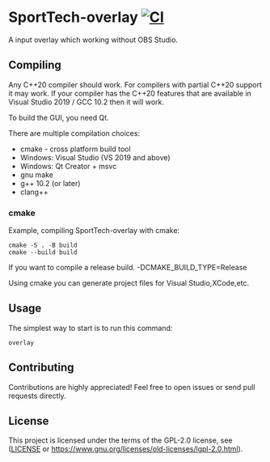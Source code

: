 # SportTech-overlay [![CI](https://github.com/vnepogodin/SportTech-overlay/workflows/CI/badge.svg)](https://github.com/vnepogodin/SportTech-overlay/actions/workflows/ci.yml)

A input overlay which working without OBS Studio.

## Compiling

Any C++20 compiler should work. For compilers with partial C++20 support it may work. If your compiler has the C++20 features that are available in Visual Studio 2019 / GCC 10.2 then it will work.

To build the GUI, you need Qt.

There are multiple compilation choices:
* cmake - cross platform build tool
* Windows: Visual Studio (VS 2019 and above)
* Windows: Qt Creator + msvc
* gnu make
* g++ 10.2 (or later)
* clang++

### cmake

Example, compiling SportTech-overlay with cmake:

```shell
cmake -S . -B build
cmake --build build
```

If you want to compile a release build.
-DCMAKE_BUILD_TYPE=Release

Using cmake you can generate project files for Visual Studio,XCode,etc.

## Usage

The simplest way to start is to run this command:

```shell
overlay
```

## Contributing

Contributions are highly appreciated! Feel free to open issues or send pull requests directly.

## License

This project is licensed under the terms of the GPL-2.0 license, see ([LICENSE](LICENSE) or https://www.gnu.org/licenses/old-licenses/lgpl-2.0.html).
